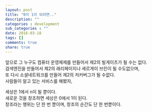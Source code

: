 ```yaml
---
layout: post
title: "0이 1이 되려면.."
description: ""
categories : development
sub_categories : ""
date: 2016-03-18
tags: []
comments: true
share: true
---
```


앞으로 그 누구도 컴퓨터 운영체제를 만들어서 제2의 빌게이츠가 될 수는 없다.  
검색엔진을 만들어서 제2의 래리페이지나 세르게이 브린이 될 수도없으며,  
또 다시 소셜네트워크를 만들어 제2의 저커버그가 될 수없다.  
사람들이 알고 있는 서비스를 해봤자,  
  
세상은 1에서 n이 될 뿐이다.  
새로운 것을 창조하면 세상은 0에서 1이 된다.  
창조라는 행위는 단 한 번 뿐이며, 창조의 순간도 단 한 번뿐이다.

